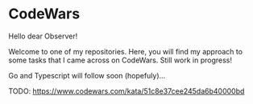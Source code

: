# CodeWars

Hello dear Observer!

Welcome to one of my repositories. Here, you will find my approach to some tasks that I came across on CodeWars. Still work in progress!

Go and Typescript will follow soon (hopefuly)...


TODO: https://www.codewars.com/kata/51c8e37cee245da6b40000bd